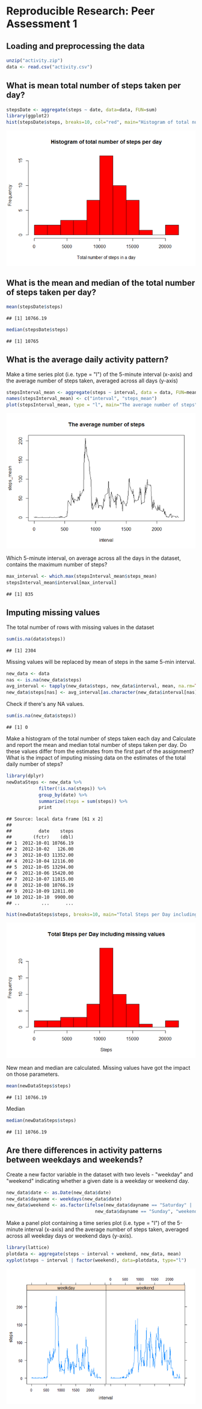 # Reproducible Research: Peer Assessment 1


## Loading and preprocessing the data

```r
unzip("activity.zip")
data <- read.csv("activity.csv")
```


## What is mean total number of steps taken per day?

```r
stepsDate <- aggregate(steps ~ date, data=data, FUN=sum)
library(ggplot2)
hist(stepsDate$steps, breaks=10, col="red", main="Histogram of total number of steps per day", xlab="Total number of steps in a day")
```

![](PA1_template_files/figure-html/unnamed-chunk-2-1.png)<!-- -->

## What is the mean and median of the total number of steps taken per day?

```r
mean(stepsDate$steps)
```

```
## [1] 10766.19
```

```r
median(stepsDate$steps)
```

```
## [1] 10765
```


## What is the average daily activity pattern?
Make a time series plot (i.e. type = "l") of the 5-minute interval (x-axis) and the average number of steps taken, averaged across all days (y-axis)

```r
stepsInterval_mean <- aggregate(steps ~ interval, data = data, FUN=mean, na.rm=TRUE)
names(stepsInterval_mean) <- c("interval", "steps_mean")
plot(stepsInterval_mean, type = "l", main="The average number of steps")
```

![](PA1_template_files/figure-html/unnamed-chunk-4-1.png)<!-- -->

Which 5-minute interval, on average across all the days in the dataset, contains the maximum number of steps?

```r
max_interval <- which.max(stepsInterval_mean$steps_mean)
stepsInterval_mean$interval[max_interval]
```

```
## [1] 835
```


## Imputing missing values

The total number of rows with missing values in the dataset

```r
sum(is.na(data$steps)) 
```

```
## [1] 2304
```
Missing values will be replaced by mean of steps in the same 5-min interval.


```r
new_data <- data
nas <- is.na(new_data$steps)
avg_interval <- tapply(new_data$steps, new_data$interval, mean, na.rm=TRUE, simplify=TRUE)
new_data$steps[nas] <- avg_interval[as.character(new_data$interval[nas])]
```

Check if there's any NA values. 

```r
sum(is.na(new_data$steps))
```

```
## [1] 0
```

Make a histogram of the total number of steps taken each day and Calculate and report the mean and median total number of steps taken per day. Do these values differ from the estimates from the first part of the assignment? What is the impact of imputing missing data on the estimates of the total daily number of steps?


```r
library(dplyr)
newDataSteps <- new_data %>%
			filter(!is.na(steps)) %>%
			group_by(date) %>%
			summarize(steps = sum(steps)) %>%
			print
```

```
## Source: local data frame [61 x 2]
## 
##          date    steps
##        (fctr)    (dbl)
## 1  2012-10-01 10766.19
## 2  2012-10-02   126.00
## 3  2012-10-03 11352.00
## 4  2012-10-04 12116.00
## 5  2012-10-05 13294.00
## 6  2012-10-06 15420.00
## 7  2012-10-07 11015.00
## 8  2012-10-08 10766.19
## 9  2012-10-09 12811.00
## 10 2012-10-10  9900.00
## ..        ...      ...
```

```r
hist(newDataSteps$steps, breaks=10, main="Total Steps per Day including missing values", xlab="Steps", ylab="Frequency", col = "red")
```

![](PA1_template_files/figure-html/unnamed-chunk-9-1.png)<!-- -->

New mean and median are calculated. Missing values have got the impact on those parameters.

```r
mean(newDataSteps$steps)
```

```
## [1] 10766.19
```
Median 

```r
median(newDataSteps$steps)
```

```
## [1] 10766.19
```

## Are there differences in activity patterns between weekdays and weekends?
Create a new factor variable in the dataset with two levels - "weekday" and "weekend" indicating whether a given date is a weekday or weekend day.

```r
new_data$date <- as.Date(new_data$date)
new_data$dayname <- weekdays(new_data$date)
new_data$weekend <- as.factor(ifelse(new_data$dayname == "Saturday" |
								 new_data$dayname == "Sunday", "weekend", "weekday"))
```

Make a panel plot containing a time series plot (i.e. type = "l") of the 5-minute interval (x-axis) and the average number of steps taken, averaged across all weekday days or weekend days (y-axis).

```r
library(lattice)
plotdata <- aggregate(steps ~ interval + weekend, new_data, mean)
xyplot(steps ~ interval | factor(weekend), data=plotdata, type="l")
```

![](PA1_template_files/figure-html/unnamed-chunk-13-1.png)<!-- -->
